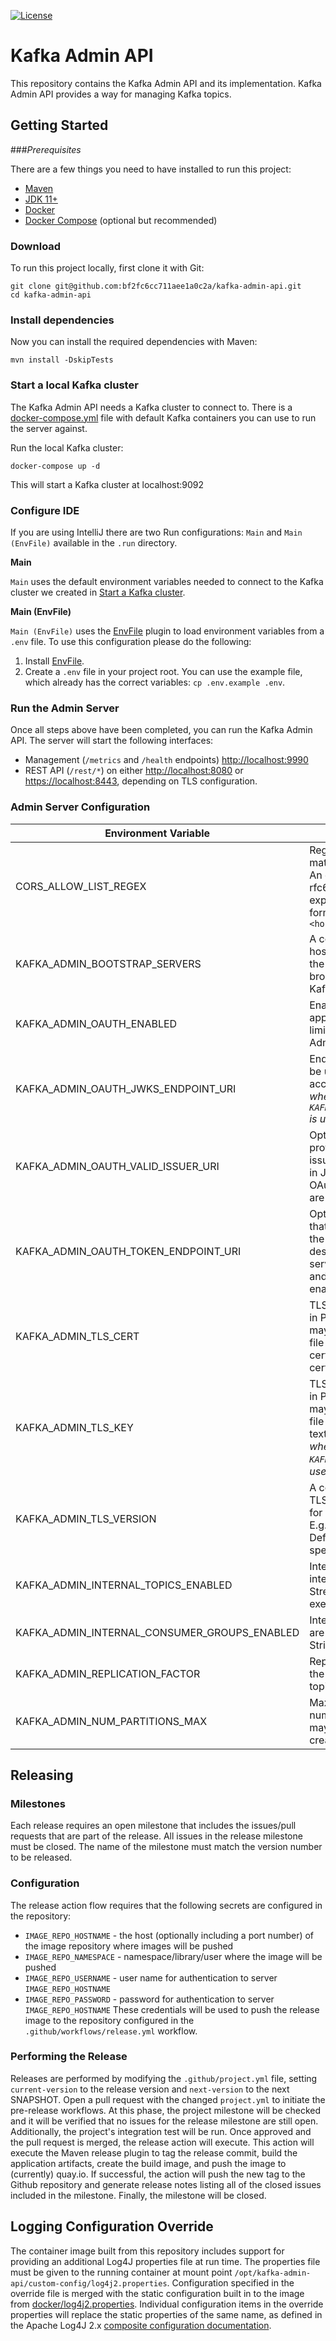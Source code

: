[![License](https://img.shields.io/badge/license-Apache--2.0-blue.svg)](http://www.apache.org/licenses/LICENSE-2.0)

# Kafka Admin API

This repository contains the Kafka Admin API and its implementation.
Kafka Admin API provides a way for managing Kafka topics.

## Getting Started

###_Prerequisites_

There are a few things you need to have installed to run this project:

- [Maven](https://maven.apache.org/)
- [JDK 11+](https://openjdk.java.net/projects/jdk/11/)
- [Docker](https://www.docker.com/)
- [Docker Compose](https://docs.docker.com/compose/) (optional but recommended)

### Download

To run this project locally, first clone it with Git:

```shell
git clone git@github.com:bf2fc6cc711aee1a0c2a/kafka-admin-api.git
cd kafka-admin-api
```

### Install dependencies
Now you can install the required dependencies with Maven:

```shell
mvn install -DskipTests
```

### Start a local Kafka cluster

The Kafka Admin API needs a Kafka cluster to connect to. There is a [docker-compose.yml](./docker-compose.yml) file with default Kafka containers you can use to run the server against.

Run the local Kafka cluster:

```shell
docker-compose up -d
```

This will start a Kafka cluster at localhost:9092

### Configure IDE

If you are using IntelliJ there are two Run configurations: `Main` and `Main (EnvFile)` available in the `.run` directory.

**Main**

`Main` uses the default environment variables needed to connect to the Kafka cluster we created in [Start a Kafka cluster](#start-a-local-kafka-cluster).

**Main (EnvFile)**

`Main (EnvFile)` uses the [EnvFile](https://plugins.jetbrains.com/plugin/7861-envfile) plugin to load environment variables from a `.env` file. To use this configuration please do the following:

1. Install [EnvFile](https://plugins.jetbrains.com/plugin/7861-envfile).
2. Create a `.env` file in your project root. You can use the example file, which already has the correct variables: `cp .env.example .env`.

### Run the Admin Server

Once all steps above have been completed, you can run the Kafka Admin API. The server will start the following interfaces:
- Management (`/metrics` and `/health` endpoints) [http://localhost:9990](http://localhost:9990)
- REST API (`/rest/*`) on either [http://localhost:8080](http://localhost:8080) or [https://localhost:8443](https://localhost:8443), depending on TLS configuration.

### Admin Server Configuration

| Environment Variable | Description |
| -------------------- | ----------- |
| CORS_ALLOW_LIST_REGEX | Regular expression to match origins for CORS. An origin follows rfc6454#section-7 and is expected to have the format: `<scheme> "://" <hostname> [ ":" <port> ]` |
| KAFKA_ADMIN_BOOTSTRAP_SERVERS | A comma-separated list of host and port pairs that are the addresses of the Kafka brokers in a "bootstrap" Kafka cluster.   |
| KAFKA_ADMIN_OAUTH_ENABLED | Enables a third party application to obtain limited access to the Admin API. |
| KAFKA_ADMIN_OAUTH_JWKS_ENDPOINT_URI | Endpoint serving JWKS to be use to verify JWT access tokens. *required when `KAFKA_ADMIN_OAUTH_ENABLED` is used* |
| KAFKA_ADMIN_OAUTH_VALID_ISSUER_URI | Optional issuer that, when provided, must match the issuer (`iss` claim) present in JWTs. Only valid if OAuth and JWKS endpoint are enabled. |
| KAFKA_ADMIN_OAUTH_TOKEN_ENDPOINT_URI | Optional token endpoint that will be published in the OpenAPI document describing the REST service. Only valid if OAuth and JWKS endpoint are enabled. |
| KAFKA_ADMIN_TLS_CERT | TLS encryption certificate in PEM format. The value may be either a path to a file containing the certificate *or* text of the certificate. |
| KAFKA_ADMIN_TLS_KEY | TLS encryption private key in PEM format. The value may be either a path to a file containing the key *or* text of the key. *required when `KAFKA_ADMIN_TLS_CERT` is used* |
| KAFKA_ADMIN_TLS_VERSION | A comma-separated list of TLS versions to support for TLS/HTTPS endpoints. E.g. `TLSv1.3,TLSv1.2`. Default value if not specified is `TLSv1.3` |
| KAFKA_ADMIN_INTERNAL_TOPICS_ENABLED | Internal topics are used internally by the Kafka Streams application while executing. |
| KAFKA_ADMIN_INTERNAL_CONSUMER_GROUPS_ENABLED | Internal consumer groups are used internally by the Strimzi Canary application. |
| KAFKA_ADMIN_REPLICATION_FACTOR | Replication factor defines the number of copies of a topic in a Kafka cluster. |
| KAFKA_ADMIN_NUM_PARTITIONS_MAX | Maximum (inclusive) number of partitions that may be used for the creation of a new topic. |

## Releasing

### Milestones
Each release requires an open milestone that includes the issues/pull requests that are part of the release. All issues in the release milestone must be closed. The name of the milestone must match the version number to be released.

### Configuration
The release action flow requires that the following secrets are configured in the repository:
* `IMAGE_REPO_HOSTNAME` - the host (optionally including a port number) of the image repository where images will be pushed
* `IMAGE_REPO_NAMESPACE` - namespace/library/user where the image will be pushed
* `IMAGE_REPO_USERNAME` - user name for authentication to server `IMAGE_REPO_HOSTNAME`
* `IMAGE_REPO_PASSWORD` - password for authentication to server `IMAGE_REPO_HOSTNAME`
These credentials will be used to push the release image to the repository configured in the `.github/workflows/release.yml` workflow.

### Performing the Release
Releases are performed by modifying the `.github/project.yml` file, setting `current-version` to the release version and `next-version` to the next SNAPSHOT. Open a pull request with the changed `project.yml` to initiate the pre-release workflows. At this phase, the project milestone will be checked and it will be verified that no issues for the release milestone are still open. Additionally, the project's integration test will be run.
Once approved and the pull request is merged, the release action will execute. This action will execute the Maven release plugin to tag the release commit, build the application artifacts, create the build image, and push the image to (currently) quay.io. If successful, the action will push the new tag to the Github repository and generate release notes listing all of the closed issues included in the milestone. Finally, the milestone will be closed.

## Logging Configuration Override
The container image built from this repository includes support for providing an additional Log4J properties file at run time. The properties file must be given to the running
container at mount point `/opt/kafka-admin-api/custom-config/log4j2.properties`. Configuration specified in the override file is merged with the static configuration built in
to the image from [docker/log4j2.properties](./docker/log4j2.properties). Individual configuration items in the override properties will replace the static properties of the same
name, as defined in the Apache Log4J 2.x [composite configuration documentation](https://logging.apache.org/log4j/2.x/manual/configuration.html#CompositeConfiguration).
